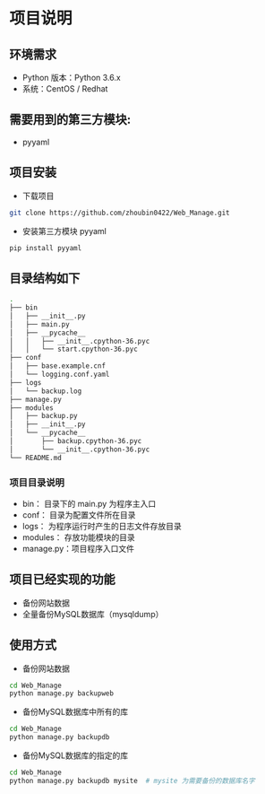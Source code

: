 # 项目说明
## 环境需求
* Python 版本：Python 3.6.x
* 系统：CentOS / Redhat

## 需要用到的第三方模块:
* pyyaml

## 项目安装
* 下载项目
```bash
git clone https://github.com/zhoubin0422/Web_Manage.git
```

* 安装第三方模块 pyyaml
```bash
pip install pyyaml
```


## 目录结构如下
```bash
.
├── bin
│   ├── __init__.py
│   ├── main.py
│   ├── __pycache__
│   │   ├── __init__.cpython-36.pyc
│   │   └── start.cpython-36.pyc
├── conf
│   ├── base.example.cnf
│   └── logging.conf.yaml
├── logs
│   └── backup.log
├── manage.py
├── modules
│   ├── backup.py
│   ├── __init__.py
│   └── __pycache__
│       ├── backup.cpython-36.pyc
│       └── __init__.cpython-36.pyc
└── README.md
```

### 项目目录说明
* bin： 目录下的 main.py 为程序主入口
* conf： 目录为配置文件所在目录
* logs： 为程序运行时产生的日志文件存放目录
* modules： 存放功能模块的目录
* manage.py：项目程序入口文件

## 项目已经实现的功能
* 备份网站数据
* 全量备份MySQL数据库（mysqldump）

## 使用方式
* 备份网站数据
```bash
cd Web_Manage
python manage.py backupweb
```

* 备份MySQL数据库中所有的库
```bash
cd Web_Manage
python manage.py backupdb

```

* 备份MySQL数据库的指定的库
```bash
cd Web_Manage
python manage.py backupdb mysite  # mysite 为需要备份的数据库名字
```
